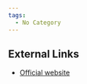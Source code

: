```yaml
---
tags:
  - No Category
---
```

## External Links

- [Official website](http://www.foolmoon.net/security/wft/)